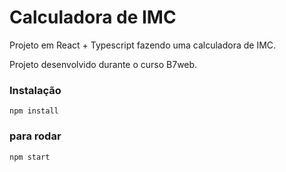 # Calculadora de IMC

Projeto em React + Typescript
fazendo uma calculadora de IMC.

Projeto desenvolvido durante o curso
B7web.

### Instalação
 `npm install`

### para rodar
`npm start`